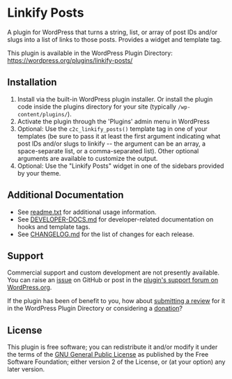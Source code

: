 # Linkify Posts

A plugin for WordPress that turns a string, list, or array of post IDs and/or slugs into a list of links to those posts. Provides a widget and template tag.

This plugin is available in the WordPress Plugin Directory: https://wordpress.org/plugins/linkify-posts/


## Installation

1. Install via the built-in WordPress plugin installer. Or install the plugin code inside the plugins directory for your site (typically `/wp-content/plugins/`).
2. Activate the plugin through the 'Plugins' admin menu in WordPress
3. Optional: Use the `c2c_linkify_posts()` template tag in one of your templates (be sure to pass it at least the first argument indicating what post IDs and/or slugs to linkify -- the argument can be an array, a space-separate list, or a comma-separated list). Other optional arguments are available to customize the output.
4. Optional: Use the "Linkify Posts" widget in one of the sidebars provided by your theme.


## Additional Documentation

* See [readme.txt](https://github.com/coffee2code/linkify-posts/blob/master/readme.txt) for additional usage information.
* See [DEVELOPER-DOCS.md](DEVELOPER-DOCS.md) for developer-related documentation on hooks and template tags.
* See [CHANGELOG.md](CHANGELOG.md) for the list of changes for each release.


## Support

Commercial support and custom development are not presently available. You can raise an [issue](https://github.com/coffee2code/linkify-posts/issues) on GitHub or post in the [plugin's support forum on WordPress.org](https://wordpress.org/support/plugin/linkify-posts/).

If the plugin has been of benefit to you, how about [submitting a review](https://wordpress.org/support/plugin/linkify-posts/reviews/) for it in the WordPress Plugin Directory or considering a [donation](https://www.paypal.com/cgi-bin/webscr?cmd=_s-xclick&hosted_button_id=6ARCFJ9TX3522)?


## License

This plugin is free software; you can redistribute it and/or modify it under the terms of the [GNU General Public License](https://www.gnu.org/licenses/gpl-2.0.html) as published by the Free Software Foundation; either version 2 of the License, or (at your option) any later version.